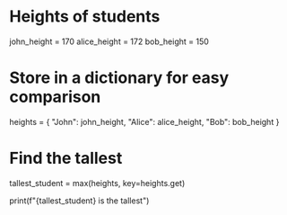 # Heights of students
john_height = 170
alice_height = 172
bob_height = 150

# Store in a dictionary for easy comparison
heights = {
    "John": john_height,
    "Alice": alice_height,
    "Bob": bob_height
}

# Find the tallest
tallest_student = max(heights, key=heights.get)

print(f"{tallest_student} is the tallest")
